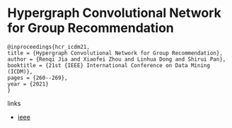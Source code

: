 # Hypergraph Convolutional Network for Group Recommendation

```
@inproceedings{hcr_icdm21,
title = {Hypergraph Convolutional Network for Group Recommendation},
author = {Renqi Jia and Xiaofei Zhou and Linhua Dong and Shirui Pan},
booktitle = {21st {IEEE} International Conference on Data Mining (ICDM)},
pages = {260--269},
year = {2021}
}
```

links
- [ieee](https://ieeexplore.ieee.org/document/9679118)

